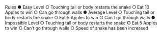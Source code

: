 Rules
● Easy Level
○ Touching tail or body restarts the snake
○ Eat 10 Apples to win
○ Can go through walls
● Average Level
○ Touching tail or body restarts the snake
○ Eat 5 Apples to win
○ Can’t go through walls
● Impossible Level
○ Touching tail or body restarts the snake
○ Eat 5 Apples to win
○ Can’t go through walls
○ Speed of snake has been increased
